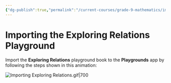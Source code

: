 ```yaml
---
{"dg-publish":true,"permalink":"/current-courses/grade-9-mathematics/importing-the-exploring-relations-playground/","dgHomeLink":false}
---
```


# Importing the Exploring Relations Playground

Import the **Exploring Relations** playground book to the **Playgrounds** app by following the steps shown in this animation:

![Importing Exploring Relations.gif|700](/img/user/Attachments/Importing%20Exploring%20Relations.gif)
